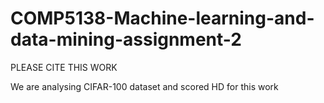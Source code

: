 # COMP5138-Machine-learning-and-data-mining-assignment-2
PLEASE CITE THIS WORK

We are analysing CIFAR-100 dataset and scored HD for this work
